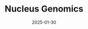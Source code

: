 ---  
layout: startup_page  
title: "Nucleus Genomics"  
id: "mynucleus.com"  
permalink: "/nucleusgenomicsmynucleus.com01302025/"  
website: "https://mynucleus.com/"  
funding_round: "Series A"  
funding_amount: "$14M"  
investors: "Seven Seven Six, Balaji Srinivasan, Achal Upadhyaya, Founders Fund"  
about: "Nucleus Genomics provides genetic testing services, analyzing saliva samples to identify predispositions to various health conditions and other traits like IQ. The company aims to make genetic testing widely accessible and affordable, ultimately envisioning a future where personalized medicine is commonplace."  
markets: "Healthtech, Genetics, Biotechnology, Health Care, Pharmaceutical"  
hq: "Soho, New York, United States"  
founded_year: "2021"  
linkedin: "https://www.linkedin.com/company/nucleusgenomics"  
twitter: ""  
instagram: ""  
facebook: ""  
crunchbase: "https://www.crunchbase.com/organization/nucleus-c17b"  
pitchbook: ""  

date_display: "30-Jan-2025"  
date: "2025-01-30"

# SEO Optimization  
meta_title: "Nucleus Genomics - Series A Funding ($14M)"  
meta_description: "Nucleus Genomics, Nucleus Genomics provides genetic testing services, analyzing saliva samples to identify predispositions to various health conditions and other traits..."  
meta_keywords: "Nucleus Genomics, Healthtech, Genetics, Biotechnology, Health Care, Pharmaceutical, Series A funding"  
canonical_url: "https://startup.projectstartups.com/nucleusgenomicsmynucleus.com01302025/"  
---